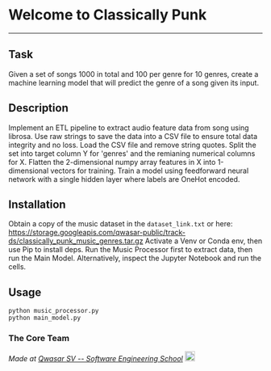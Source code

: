 # Welcome to Classically Punk
***

## Task
Given a set of songs 1000 in total and 100 per genre for 10 genres, create a machine learning model that will predict the genre of a song given its input.

## Description
Implement an ETL pipeline to extract audio feature data from song using librosa. Use raw strings to save the data into a CSV file to ensure total data integrity and no loss. Load the CSV file and remove string quotes. Split the set into target column Y for 'genres' and the remianing numerical columns for X. Flatten the 2-dimensional numpy array features in X into 1-dimensional vectors for training. Train a model using feedforward neural network with a single hidden layer where labels are OneHot encoded.

## Installation
Obtain a copy of the music dataset in the `dataset_link.txt` or here:
https://storage.googleapis.com/qwasar-public/track-ds/classically_punk_music_genres.tar.gz 
Activate a Venv or Conda env, then use Pip to install deps.
Run the Music Processor first to extract data, then run the Main Model.
Alternatively, inspect the Jupyter Notebook and run the cells.
## Usage
```
python music_processor.py
python main_model.py
```

### The Core Team


<span><i>Made at <a href="https://qwasar.io">Qwasar SV -- Software Engineering School</a></i></span>
<span><img alt="Qwasar SV -- Software Engineering School's Logo" src="https://storage.googleapis.com/qwasar-public/qwasar-logo_50x50.png" width="20px" /></span>

